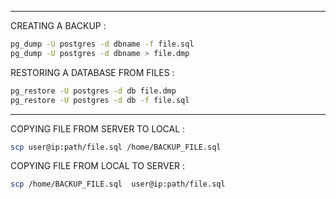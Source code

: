 ***
CREATING A BACKUP :
```bash
pg_dump -U postgres -d dbname -f file.sql
pg_dump -U postgres -d dbname > file.dmp
```

RESTORING A DATABASE FROM FILES :
```bash
pg_restore -U postgres -d db file.dmp
pg_restore -U postgres -d db -f file.sql
```

***
COPYING FILE FROM SERVER TO LOCAL :
```bash
scp user@ip:path/file.sql /home/BACKUP_FILE.sql
```

COPYING FILE FROM LOCAL TO SERVER :
```bash
scp /home/BACKUP_FILE.sql  user@ip:path/file.sql
```

